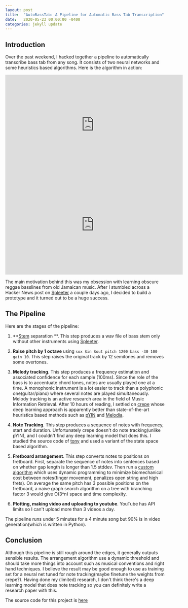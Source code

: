 ```yaml
---
layout: post
title:  "AutoBassTab: A Pipeline for Automatic Bass Tab Transcription"
date:   2020-05-23 00:00:00 -0400
categories: jekyll update
---
```


## Introduction

Over the past weekend, I hacked together a pipeline to automatically transcribe bass tab from any song. It consists of two neural networks and some heuristics based algorithms. Here is the algorithm in action:

<iframe width="560" height="315" src="https://www.youtube.com/embed/2megT5UU-G0" frameborder="0" allow="accelerometer; autoplay; encrypted-media; gyroscope; picture-in-picture" allowfullscreen></iframe>

<iframe width="560" height="315" src="https://www.youtube.com/embed/_OeHVuvUeE8" frameborder="0" allow="accelerometer; autoplay; encrypted-media; gyroscope; picture-in-picture" allowfullscreen></iframe>

The main motivation behind this was my obsession with learning obscure reggae basslines from old Jamaican music. After I stumbled across a Hacker News post on [Spleeter](https://news.ycombinator.com/item?id=23228539) a couple days ago, I decided to build a prototype and it turned out to be a huge success.

## The Pipeline

Here are the stages of the pipeline:

1. **[Stem](https://en.wikipedia.org/wiki/Stem_mixing_and_mastering) separation **. This step produces a wav file of bass stem only without other instruments using [Spleeter](https://github.com/deezer/spleeter).

2. **Raise pitch by 1 octave** using `sox $in $out pitch 1200 bass -30 100 gain 10`. This step raises the original track by 12 semitones and removes some overtones.

3. **Melody tracking**. This step produces a frequency estimation and associated confidence for each sample (100ms). Since the role of the bass is to accentuate chord tones, notes are usually played one at a time. A monophonic instrument is a lot easier to track than a polyphonic one(guitar/piano) where several notes are played simultaneously. Melody tracking is an active research area in the field of Music Information Retrieval. After 10 hours of reading, I settled on [crepe](https://github.com/marl/crepe) whose deep learning approach is apparently better than state-of-the-art heuristics based methods such as [pYIN](https://code.soundsoftware.ac.uk/projects/pyin) and [Melodia](http://www.justinsalamon.com/melody-extraction.html).

4. **Note Tracking**. This step produces a sequence of notes with frequency, start and duration. Unfortunately crepe doesn't do note tracking(unlike pYIN), and I couldn't find any deep learning model that does this. I studied the source code of [tony](https://code.soundsoftware.ac.uk/projects/tony) and used a variant of the state space based algorithm.

5. **Fretboard arrangement**. This step converts notes to positions on fretboard. First, separate the sequence of notes into sentences based on whether gap length is longer than 1.5 stddev. Then run a [custom algorithm](https://gist.github.com/0b01/51df8e04dd09a10b557084453a27281e) which uses dynamic programming to minimize biomechanical cost between notes(finger movement, penalizes open string and high frets). On average the same pitch has 3 possible positions on the fretboard, a naive graph search algorithm on a tree with branching factor 3 would give O(3^n) space and time complexity.

6. **Plotting, making video and uploading to youtube**. YouTube has API limits so I can't upload more than 3 videos a day.

The pipeline runs under 5 minutes for a 4 minute song but 90% is in video generation(which is written in Python).

## Conclusion

Although this pipeline is still rough around the edges, it generally outputs sensible results. The arrangement algorithm use a dynamic threshold and should take more things into account such as musical conventions and right hand techniques. I believe the result may be good enough to use as training set for a neural net tuned for note tracking(maybe finetune the weights from crepe?). Having done my (limited) research, I don't think there's a deep learning model that does note tracking so you can definitely write a research paper with this.

The source code for this project is [here](https://github.com/0b01/AutoBassTab)
